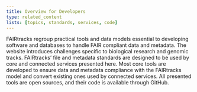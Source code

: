 ```yaml
---
title: Overview for Developers
type: related_content
lists: [topics, standards, services, code]
---
```


FAIRtracks regroup practical tools and data models essential to developing software and databases to handle FAIR compliant data and metadata. 
The website introduces challenges specific to biological research and genomic tracks. 
FAIRtracks’ file and metadata standards are designed to be used by core and connected services presented here. 
Most core tools are developed to ensure data and metadata compliance with the FAIRtracks model and convert existing ones used by connected services. 
All presented tools are open sources, and their code is available through GitHub.
